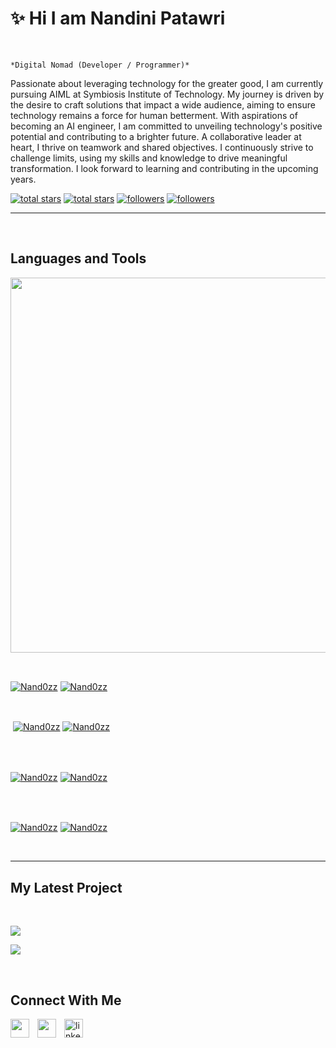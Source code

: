 <h1>✨ Hi I am Nandini Patawri</h1>
<br /> 

                    
`*Digital Nomad (Developer / Programmer)*`

                    

<p align="left">Passionate about leveraging technology for the greater good, I am currently pursuing AIML at Symbiosis Institute of Technology. My journey is driven by the desire to craft solutions that impact a wide audience, aiming to ensure technology remains a force for human betterment. With aspirations of becoming an AI engineer, I am committed to unveiling technology's positive potential and contributing to a brighter future. A collaborative leader at heart, I thrive on teamwork and shared objectives. I continuously strive to challenge limits, using my skills and knowledge to drive meaningful transformation. I look forward to learning and contributing in the upcoming years.</p>
<p align="left"> 
  <a href="https://github.com/Nand0zz?tab=repositories&sort=stargazers#gh-light-mode-only">
    <img alt="total stars" title="Total stars on GitHub" src="https://custom-icon-badges.demolab.com/github/stars/Nand0zz?color=3ea97d&style=for-the-badge&labelColor=40b682&logo=star#gh-light-mode-only"/></a>
  
  <a href="https://github.com/Nand0zz?tab=repositories&sort=stargazers#gh-dark-mode-only">
    <img alt="total stars" title="Total stars on GitHub" src="https://custom-icon-badges.demolab.com/github/stars/Nand0zz?color=655489&style=for-the-badge&labelColor=c691e9&logo=star#gh-dark-mode-only"/></a>
  
  <a href="https://github.com/Nand0zz?tab=followers#gh-light-mode-only">
    <img alt="followers" title="Follow me on Github" src="https://custom-icon-badges.demolab.com/github/followers/Nand0zz?color=2c4954&labelColor=2c3e50&style=for-the-badge&logo=person-add&label=Follow&logoColor=white#gh-light-mode-only"/></a>
    
  <a href="https://github.com/Nand0zz?tab=followers#gh-dark-mode-only">
    <img alt="followers" title="Follow me on Github" src="https://custom-icon-badges.demolab.com/github/followers/Nand0zz?color=dacc84&labelColor=f9e692&style=for-the-badge&logo=person-add&label=Follow&logoColor=white#gh-dark-mode-only"/></a>
</p>

---
<br />


<h2>Languages and Tools</h2> 
<p align="left">
<img width="600px"  src="https://skillicons.dev/icons?i=html,css,wordpress,js,react,py,pr,ps,ai,ae,c,java,aws&perline=9"  />
</p>
<br />

                    

<p><a href="https://github.com/Nand0zz#gh-dark-mode-only" target="_blank"><img align="center" src="https://github-readme-stats.vercel.app/api/top-langs/?username=Nand0zz&langs_count=6&show_icon=true&layout=compact&theme=nightowl#gh-dark-mode-only" alt="Nand0zz" /></a>
  <a href="https://github.com/Nand0zz#gh-light-mode-only" target="_blank"><img align="center" src="https://github-readme-stats.vercel.app/api/top-langs/?username=Nand0zz&langs_count=6&show_icon=true&layout=compact&theme=vue#gh-light-mode-only" alt="Nand0zz" /></a>
</p>

<br />

<p>&nbsp;<a href="https://github.com/Nand0zz#gh-dark-mode-only" target="_blank"><img align="center" src="https://github-readme-stats.vercel.app/api?username=Nand0zz&count_private=true&show_icons=true&theme=nightowl#gh-dark-mode-only" alt="Nand0zz" /></a>
<a href="https://github.com/Nand0zz#gh-light-mode-only" target="_blank"><img align="center" src="https://github-readme-stats.vercel.app/api?username=Nand0zz&count_private=true&show_icons=true&theme=vue#gh-light-mode-only" alt="Nand0zz" /></a>
</p> 
<br>
<br />

<p><a href="https://github.com/Nand0zz#gh-dark-mode-only" target="_blank"><img align="center" src="https://streak-stats.demolab.com?user=Nand0zz&theme=nightowl#gh-dark-mode-only" alt="Nand0zz"/></a>
<a href="https://github.com/Nand0zz#gh-light-mode-only" target="_blank"><img align="center" src="https://streak-stats.demolab.com?user=Nand0zz&theme=vue#gh-light-mode-only" alt="Nand0zz"/></a></p>
<br/>
<br />

<p><a href="https://github.com/Nand0zz#gh-dark-mode-only" target="_blank"><img align="center" src="https://github-readme-activity-graph.cyclic.app/graph?username=Nand0zz&theme=nightowl#gh-dark-mode-only" alt="Nand0zz" /></a>
<a href="https://github.com/Nand0zz#gh-light-mode-only" target="_blank"><img align="center" src="https://github-readme-activity-graph.cyclic.app/graph?username=Nand0zz&theme=vue#gh-light-mode-only" alt="Nand0zz" /></a></p>
<br/>

---


                    

<h2>My Latest Project</h2> 
<br />
<p><a href="https://github.com//https://github.com/Nand0zz/codex_nandini#gh-dark-mode-only" target="_blank"><img align="center" src="https://github-readme-stats.vercel.app/api/pin/?username=&repo=https://github.com/Nand0zz/codex_nandini&theme=nightowl&show_owner=true#gh-dark-mode-only"/></a></p>
<p><a href="https://github.com//https://github.com/Nand0zz/codex_nandini#gh-light-mode-only" target="_blank"><img align="center" src="https://github-readme-stats.vercel.app/api/pin/?username=&repo=https://github.com/Nand0zz/codex_nandini&theme=vue&show_owner=true#gh-light-mode-only"/></a></p>
<br />

                    

<h2>Connect With Me</h2> 
<p align="left">
<a href="https://twitter.com/" target="_blank"><img align="left" width="30px" style="padding-right:10px;" src="https://raw.githubusercontent.com/rahuldkjain/github-profile-readme-generator/master/src/images/icons/Social/twitter.svg" alt="" /></a>
<a href="https://instagram.com/" target="_blank"><img align="left" width="30px" style="padding-right:10px" src="https://raw.githubusercontent.com/rahuldkjain/github-profile-readme-generator/master/src/images/icons/Social/instagram.svg" alt="" /></a>
<a href="https://www.linkedin.com/in/nandini-patawri-1bab171b7" target="_blank"><img align="left" alt="linkedin" width="30px" style="padding-right: 10px;" src="https://cdn.jsdelivr.net/gh/devicons/devicon/icons/linkedin/linkedin-original.svg" /></a>
</p>
